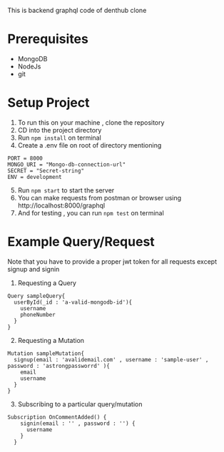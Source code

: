 This is backend graphql code of denthub clone

# Prerequisites

- MongoDB
- NodeJs
- git

# Setup Project

1. To run this on your machine , clone the repository
2. CD into the project directory
3. Run `npm install` on terminal
4. Create a .env file on root of directory mentioning

```
PORT = 8000
MONGO_URI = "Mongo-db-connection-url"
SECRET = "Secret-string"
ENV = development
```

5. Run `npm start` to start the server
6. You can make requests from postman or browser using http://localhost:8000/graphql
7. And for testing , you can run `npm test` on terminal

# Example Query/Request

Note that you have to provide a proper jwt token for all requests except signup and signin

1. Requesting a Query

```
Query sampleQuery{
  userById(_id : 'a-valid-mongodb-id'){
    username
    phoneNumber
  }
}
```

2. Requesting a Mutation

```
Mutation sampleMutation{
  signup(email : 'avalidemail.com' , username : 'sample-user' , password : 'astrongpassworrd' ){
    email
    username
  }
}
```

3. Subscribing to a particular query/mutation

```
Subscription OnCommentAdded() {
    signin(email : '' , password : '') {
      username
    }
  }
```